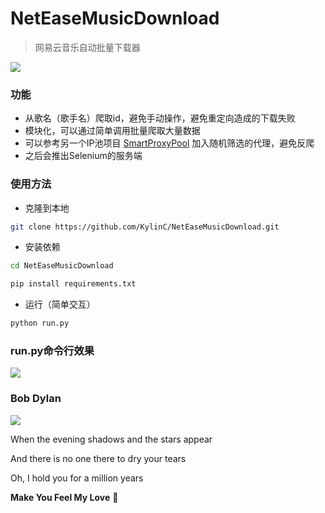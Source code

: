 # NetEaseMusicDownload
>  网易云音乐自动批量下载器

[![](https://img.shields.io/badge/python-3.7-blue)]()



### 功能

- 从歌名（歌手名）爬取id，避免手动操作，避免重定向造成的下载失败
- 模块化，可以通过简单调用批量爬取大量数据
- 可以参考另一个IP池项目 [SmartProxyPool](https://github.com/KylinC/SmartProxyPool) 加入随机筛选的代理，避免反爬
- 之后会推出Selenium的服务端



### 使用方法

- 克隆到本地

```bash
git clone https://github.com/KylinC/NetEaseMusicDownload.git
```



- 安装依赖

```bash
cd NetEaseMusicDownload

pip install requirements.txt
```



- 运行（简单交互）

```bash
python run.py
```



### run.py命令行效果

![](http://kylinhub.oss-cn-shanghai.aliyuncs.com/2019-12-05-%E6%88%AA%E5%B1%8F2019-12-05%E4%B8%8A%E5%8D%8811.10.04.png)



### Bob Dylan

![](http://kylinhub.oss-cn-shanghai.aliyuncs.com/2019-12-05-ctyp-bob-dylan-bday.jpg)



When the evening shadows and the stars appear

And there is no one there to dry your tears

Oh, I hold you for a million years

**Make You Feel My Love** 🎵